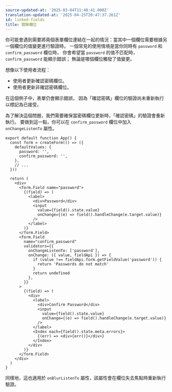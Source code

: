```yaml
---
source-updated-at: '2025-03-04T11:48:41.000Z'
translation-updated-at: '2025-04-25T20:47:37.261Z'
id: linked-fields
title: 關聯欄位
---
```


你可能會遇到需要將兩個表單欄位連結在一起的情況：當其中一個欄位需要根據另一個欄位的值變更進行驗證時。
一個常見的使用情境是當你同時有 `password` 和 `confirm_password` 欄位時，
你會希望當 `password` 的值不匹配時，`confirm_password` 能顯示錯誤；
無論是哪個欄位觸發了值變更。

想像以下使用者流程：

- 使用者更新確認密碼欄位。
- 使用者更新非確認密碼欄位。

在這個例子中，表單仍會顯示錯誤，
因為「確認密碼」欄位的驗證尚未重新執行以標記為已接受。

為了解決這個問題，我們需要確保當密碼欄位更新時，「確認密碼」的驗證會重新執行。
要做到這一點，你可以在 `confirm_password` 欄位中加入 `onChangeListenTo` 屬性。

```tsx
export default function App() {
  const form = createForm(() => ({
    defaultValues: {
      password: '',
      confirm_password: '',
    },
    // ...
  }))

  return (
    <div>
      <form.Field name="password">
        {(field) => (
          <label>
            <div>Password</div>
            <input
              value={field().state.value}
              onChange={(e) => field().handleChange(e.target.value)}
            />
          </label>
        )}
      </form.Field>
      <form.Field
        name="confirm_password"
        validators={{
          onChangeListenTo: ['password'],
          onChange: ({ value, fieldApi }) => {
            if (value !== fieldApi.form.getFieldValue('password')) {
              return 'Passwords do not match'
            }
            return undefined
          },
        }}
      >
        {(field) => (
          <div>
            <label>
              <div>Confirm Password</div>
              <input
                value={field().state.value}
                onChange={(e) => field().handleChange(e.target.value)}
              />
            </label>
            <Index each={field().state.meta.errors}>
              {(err) => <div>{err()}</div>}
            </Index>
          </div>
        )}
      </form.Field>
    </div>
  )
}
```

同樣地，這也適用於 `onBlurListenTo` 屬性，該屬性會在欄位失去焦點時重新執行驗證。
